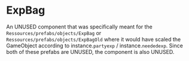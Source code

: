 # ExpBag
An UNUSED component that was specifically meant for the `Ressources/prefabs/objects/ExpBag` or `Ressources/prefabs/objects/ExpBagOld` where it would have scaled the GameObject according to instance.`partyexp` / instance.`neededexp`. Since both of these prefabs are UNUSED, the component is also UNUSED.
